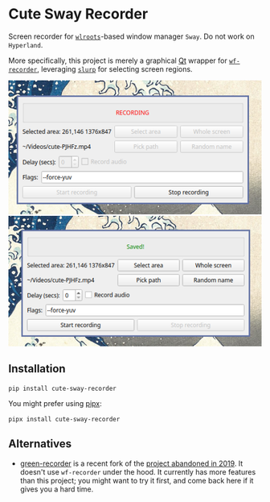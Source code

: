# Cute Sway Recorder

Screen recorder for [`wlroots`](https://gitlab.freedesktop.org/wlroots/wlroots/)-based window manager `Sway`. Do not work on `Hyperland`.

More specifically, this project is merely a graphical [Qt](https://www.qt.io/) wrapper for [`wf-recorder`](https://github.com/ammen99/wf-recorder), leveraging [`slurp`](https://github.com/emersion/slurp) for selecting screen regions.

![](screenshots/recording.png)
![](screenshots/done.png)

## Installation

```shell
pip install cute-sway-recorder
```

You might prefer using [pipx](https://pypa.github.io/pipx/):

```shell
pipx install cute-sway-recorder
```

## Alternatives

- [green-recorder](https://github.com/dvershinin/green-recorder) is a recent fork of the [project abandoned in 2019](https://github.com/mhsabbagh/green-recorder). It doesn't use `wf-recorder` under
  the hood. It currently has more features than this project; you might want to try it first, and come back here if it gives you a hard time.
